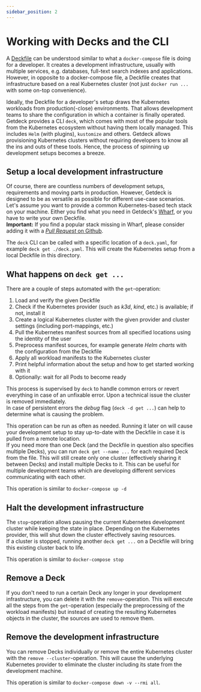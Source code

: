 ```yaml
---
sidebar_position: 2
---
```

# Working with Decks and the CLI
A [Deckfile](/docs/deckfile-specs/) can be understood similar to what a `docker-compose` file is doing for a developer.
It creates a development infrastructure, usually with multiple services, e.g. databases, full-text search indexes
and applications. However, in opposite to a docker-compose file, a Deckfile creates that infrastructure based on a real
Kubernetes cluster (not just `docker run ...` with some on-top convenience).  

Ideally, the Deckfile for a developer's setup draws the Kubernetes workloads from production(-close) environments. That
allows development teams to share the configuration in which a container is finally operated.  
Getdeck provides a CLI `deck`, which comes with most of the popular tools from the Kubernetes ecosystem without having them
locally managed. This includes `Helm` (with plugins), `kustomize` and others. Getdeck allows provisioning Kubernetes
clusters without requiring developers to know all the ins and outs of these tools. Hence, the process of spinning up development
setups becomes a breeze.

## Setup a local development infrastructure
Of course, there are countless numbers of development setups, requirements and moving parts in production. However, Getdeck
is designed to be as versatile as possible for different use-case scenarios.
Let's assume you want to provide a common Kubernetes-based tech stack on your machine. Either you find what you need
in Getdeck's [Wharf](/wharf/), or you have to write your own Deckfile.  
**Important:** If you find a popular stack missing in    Wharf, please consider adding it with a 
[_Pull Request_ on Github](https://github.com/Getdeck/wharf).  

The `deck` CLI can be called with a specific location of a `deck.yaml`, for example `deck get ./deck.yaml`. This
will create the Kubernetes setup from a local Deckfile in this directory.

## What happens on `deck get ...`
There are a couple of steps automated with the `get`-operation:

1. Load and verify the given Deckfile  
2. Check if the Kubernetes provider (such as _k3d_, _kind_, etc.) is available; if not, install it  
3. Create a logical Kubernetes cluster with the given provider and cluster settings (including port-mappings, etc.)  
4. Pull the Kubernetes manifest sources from all specified locations using the identity of the user  
5. Preprocess manifest sources, for example generate _Helm charts_ with the configuration from the Deckfile  
6. Apply all workload manifests to the Kubernetes cluster  
7. Print helpful information about the setup and how to get started working with it  
8. Optionally: wait for all Pods to become ready  

This process is supervised by `deck` to handle common errors or revert everything in case of an unfixable error. Upon
a technical issue the cluster is removed immediately.  
In case of persistent errors the _debug_ flag (`deck -d get ...`) can help to determine what is causing the problem.

This operation can be run as often as needed. Running it later on will cause your development setup to stay up-to-date
with the Deckfile in case it is pulled from a remote location.  
If you need more than one Deck (and the Deckfile in question also specifies multiple Decks), you can run `deck get --name ...` for each
required Deck from the file. This will still create only one cluster (effectively sharing it between Decks) and install 
multiple Decks to it. This can be useful for multiple development teams which are developing different services communicating with
each other.

This operation is similar to `docker-compose up -d`

## Halt the development infrastructure
The `stop`-operation allows pausing the current Kubernetes development cluster while keeping the state in place. Depending
on the Kubernetes provider, this will shut down the cluster effectively saving resources.  
If a cluster is stopped, running another `deck get ...` on a Deckfile will bring this existing cluster back to life.  

This operation is similar to `docker-compose stop`

## Remove a Deck 
If you don't need to run a certain Deck any longer in your development infrastructure, you can delete it with the `remove`-operation.
This will execute all the steps from the `get`-operation (especially the preprocessing of the workload manifests) but instead of
creating the resulting Kubernetes objects in the cluster, the sources are used to remove them.

## Remove the development infrastructure
You can remove Decks individually or remove the entire Kubernetes cluster with the `remove --cluster`-operation. This will
cause the underlying Kubernetes provider to eliminate the cluster including its state from the development machine.

This operation is similar to `docker-compose down -v --rmi all`.
